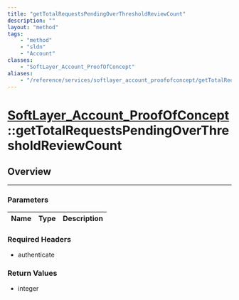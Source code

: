 ```yaml
---
title: "getTotalRequestsPendingOverThresholdReviewCount"
description: ""
layout: "method"
tags:
    - "method"
    - "sldn"
    - "Account"
classes:
    - "SoftLayer_Account_ProofOfConcept"
aliases:
    - "/reference/services/softlayer_account_proofofconcept/getTotalRequestsPendingOverThresholdReviewCount"
---
```

# [SoftLayer_Account_ProofOfConcept](/reference/services/SoftLayer_Account_ProofOfConcept)::getTotalRequestsPendingOverThresholdReviewCount




## Overview 


-----

### Parameters 
|Name | Type | Description |
| --- | --- | --- |


### Required Headers
* authenticate


### Return Values
* integer




